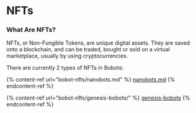 # NFTs

### What Are NFTs?

NFTs, or Non-Fungible Tokens, are unique digital assets. They are saved onto a blockchain, and can be traded, bought or sold on a virtual marketplace, usually by using cryptocurrencies.&#x20;

There are currently 2 types of NFTs in Bobots:&#x20;

{% content-ref url="bobot-nfts/nanobots.md" %}
[nanobots.md](bobot-nfts/nanobots.md)
{% endcontent-ref %}

{% content-ref url="bobot-nfts/genesis-bobots/" %}
[genesis-bobots](bobot-nfts/genesis-bobots/)
{% endcontent-ref %}

